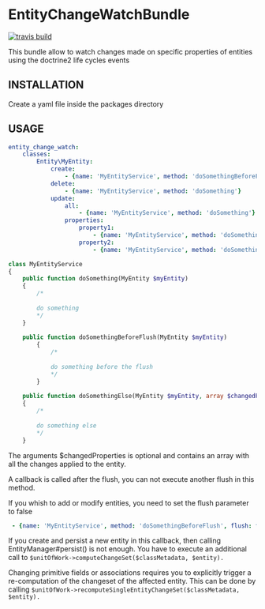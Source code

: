 # EntityChangeWatchBundle

[![travis build](https://travis-ci.org/actiane/EntityChangeWatchBundle.svg?branch=master)](https://travis-ci.org/actiane/EntityChangeWatchBundle)

This bundle allow to watch changes made on specific properties of entities using the doctrine2 life cycles events

## INSTALLATION

Create a yaml file inside the packages directory

## USAGE

```yaml
entity_change_watch:
    classes:
        Entity\MyEntity:
            create:
                - {name: 'MyEntityService', method: 'doSomethingBeforeFlush', flush: false}
            delete:
                - {name: 'MyEntityService', method: 'doSomething'}
            update:
                all:
                    - {name: 'MyEntityService', method: 'doSomething'}
                properties:
                    property1:
                        - {name: 'MyEntityService', method: 'doSomething'}
                    property2:
                        - {name: 'MyEntityService', method: 'doSomethingElse'}
```


```php
class MyEntityService
{
    public function doSomething(MyEntity $myEntity)
    {
        /*
        
        do something
        */
    }
    
    public function doSomethingBeforeFlush(MyEntity $myEntity)
        {
            /*
            
            do something before the flush
            */
        }
    
    public function doSomethingElse(MyEntity $myEntity, array $changedProperties)
    {
        /*
        
        do something else
        */
    }
```

The arguments $changedProperties is optional and contains an array with all the changes applied to the entity.

A callback is called after the flush, you can not execute another flush in this method.

If you whish to add or modify entities, you need to set the flush parameter to false

```YAML
 - {name: 'MyEntityService', method: 'doSomethingBeforeFlush', flush: false}
```

If you create and persist a new entity in this callback, then calling EntityManager#persist() is not enough. You have to execute an additional call to `$unitOfWork->computeChangeSet($classMetadata, $entity).`

Changing primitive fields or associations requires you to explicitly trigger a re-computation of the changeset of the affected entity. This can be done by calling `$unitOfWork->recomputeSingleEntityChangeSet($classMetadata, $entity).`
